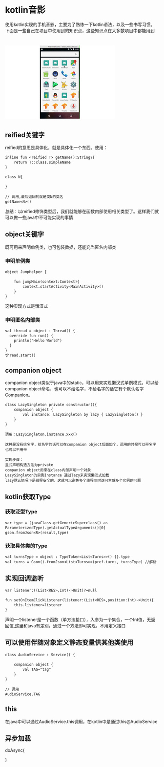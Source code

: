 # kotlin音影
使用kotlin实现的手机音影，主要为了熟练一下kotlin语法，以及一些书写习惯。下面是一些自己在项目中使用到的知识点，这些知识点在大多数项目中都能用到

# ![image](https://github.com/Mao-x-w/KotlinPlayer/blob/HEAD/introduce/1.gif)

## reified关键字
reified的意思是具体化，就是具体化一个东西。使用：

```
inline fun <reified T> getName():String?{
    return T::class.simpleName
}

class N{

}

// 调用,最后返回的就是类N的类名
getName<N>()
```
总结：以reified修饰类型后，我们就能够在函数内部使用相关类型了。这样我们就可以做一些java中不可能实现的事情

## object关键字
既可用来声明单例类，也可包装数据，还能充当匿名内部类

### 申明单例类

```
object JumpHelper {

    fun jumpMain(context:Context){
        context.startActivity<MainActivity>()
    }
}
```
这种实现方式是饿汉式

### 申明匿名内部类

```
val thread = object : Thread() {
  override fun run() {
    println("Hello World")
  }
}
thread.start()
```

## companion object
companion object类似于java中的static，可以用来实现懒汉式单例模式，可以给companion object命名，也可以不给名字，不给名字的话它有个默认名字Companion。


```
class LazySingleton private constructor(){
    companion object {
        val instance: LazySingleton by lazy { LazySingleton() }
    }
}

调用：LazySingleton.instance.xxx()

这种是没有给名字，给名字的话可以在companion object后面加个，调用的时候可以带名字也可以不用带

实现步骤：
显式声明构造方法为private
companion object用来在class内部声明一个对象
LazySingleton的实例instance 通过lazy来实现懒汉式加载
lazy默认情况下是线程安全的，这就可以避免多个线程同时访问生成多个实例的问题

```

## kotlin获取Type

### 获取泛型Type

```
var type = (javaClass.getGenericSuperclass() as ParameterizedType).getActualTypeArguments()[0]
gson.fromJson<R>(result,type)

```

### 获取具体类的Type

```
val turnsType = object : TypeToken<List<Turns>>() {}.type
val turns = Gson().fromJson<List<Turns>>(pref.turns, turnsType) //解析
```

## 实现回调监听


```
var listener:((List<RES>,Int)->Unit)?=null

fun setOnItemClickListener(listener:(List<RES>,position:Int)->Unit){
    this.listener=listener
}
```
声明一个listener是一个函数（单方法接口），入参为一个集合，一个Int值，无返回值,这里和java有差别，通过一个方法即可实现，不用定义接口


## 可以使用伴随对象定义静态变量供其他类使用


```
class AudioService : Service() {

    companion object {
        val TAG="tag"
    }
}

// 调用
AudioService.TAG
```

## this
在java中可以通过AudioService.this调用，在kotlin中是通过this@AudioService

## 异步加载
doAsync{

}



